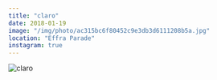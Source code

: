 ```yaml
---
title: "claro"
date: 2018-01-19
image: "/img/photo/ac315bc6f80452c9e3db3d6111208b5a.jpg"
location: "Effra Parade"
instagram: true
---
```


![claro](/img/photo/ac315bc6f80452c9e3db3d6111208b5a.jpg)
